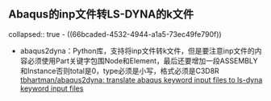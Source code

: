 ## Abaqus的inp文件转LS-DYNA的k文件
collapsed:: true
	- ((66bcaded-4532-4944-a1a5-73ec49fe790f))
- abaqus2dyna：Python库，支持将inp文件转k文件，但是要注意inp文件的内容必须使用Part关键字包围Node和Element，最后还要增加一段ASSEMBLY和Instance否则total是0，type必须是小写，格式必须是C3D8R [tbhartman/abaqus2dyna: translate abaqus keyword input files to ls-dyna keyword input files](https://github.com/tbhartman/abaqus2dyna)